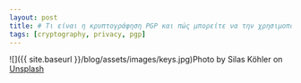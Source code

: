 ```yaml
---
layout: post
title: # Τι είναι η κρυπτογράφηση PGP και πώς μπορείτε να την χρησιμοποιήσετε
tags: [cryptography, privacy, pgp]
---
```

![]({{ site.baseurl }}/blog/assets/images/keys.jpg)Photo by Silas Köhler on [Unsplash](https://unsplash.com/photos/C1P4wHhQbjM)
